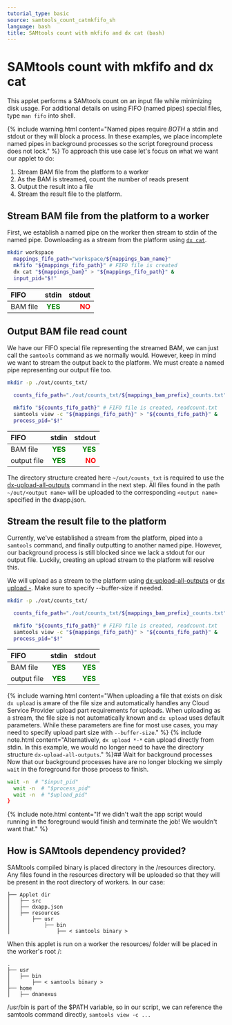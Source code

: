```yaml
---
tutorial_type: basic
source: samtools_count_catmkfifo_sh
language: bash
title: SAMtools count with mkfifo and dx cat (bash)
---
```

# SAMtools count with mkfifo and dx cat

This applet performs a SAMtools count on an input file while minimizing disk usage. For additional details on using FIFO (named pipes) special files, type `man fifo` into shell.

{% include warning.html content="Named pipes require *BOTH* a stdin and stdout or they will block a process. In these examples, we place incomplete named pipes in background processes so the script foreground process does not lock." %}
To approach this use case let's focus on what we want our applet to do:
1.  Stream BAM file from the platform to a worker
2.  As the BAM is streamed, count the number of reads present
3.  Output the result into a file
4. Stream the result file to the platform.

## Stream BAM file from the platform to a worker
First, we establish a named pipe on the worker then stream to stdin of the named pipe. Downloading as a stream from the platform using [`dx cat`](https://wiki.dnanexus.com/Command-Line-Client/Index-of-dx-Commands#cat).
```bash
mkdir workspace
  mappings_fifo_path="workspace/${mappings_bam_name}"
  mkfifo "${mappings_fifo_path}" # FIFO file is created
  dx cat "${mappings_bam}" > "${mappings_fifo_path}" &
  input_pid="$!"
```

| FIFO | stdin | stdout |
|:--------|:-------:|--------:|
| BAM file   | <span style="color: green">**YES**</span>   | <span style="color: red">**NO**</span>   |

##  Output BAM file read count
We have our FIFO special file representing the streamed BAM, we can just call the `samtools` command as we normally would. However, keep in mind we want to stream the output back to the platform. We must create a named pipe representing our output file too.
```bash
mkdir -p ./out/counts_txt/

  counts_fifo_path="./out/counts_txt/${mappings_bam_prefix}_counts.txt"

  mkfifo "${counts_fifo_path}" # FIFO file is created, readcount.txt
  samtools view -c "${mappings_fifo_path}" > "${counts_fifo_path}" &
  process_pid="$!"
```

| FIFO | stdin | stdout |
|:--------|:-------:|--------:|
| BAM file   | <span style="color: green">**YES**</span>   | <span style="color: green">**YES**</span>   |
| output file   | <span style="color: green">**YES**</span>   | <span style="color: red">**NO**</span>   |

The directory structure created here `~/out/counts_txt` is required to use the [dx-upload-all-outputs](https://wiki.dnanexus.com/Helpstrings-of-SDK-Command-Line-Utilities#dx-upload-all-outputs) command in the next step.
All files found in the path `~/out/<output name>` will be uploaded to the corresponding `<output name>` specified in the dxapp.json.

## Stream the result file to the platform
Currently, we've established a stream from the platform, piped into a `samtools` command, and finally outputting to another named pipe. However, our background process is still blocked since we lack a stdout for our output file. Luckily, creating an upload stream to the platform will resolve this.

We will upload as a stream to the platform using [dx-upload-all-outputs](https://wiki.dnanexus.com/Helpstrings-of-SDK-Command-Line-Utilities#dx-upload-all-outputs) or [dx upload -](https://wiki.dnanexus.com/Command-Line-Client/Index-of-dx-Commands?q=dx-upload-all-outputs#upload). Make sure to specify --buffer-size if needed.
```bash
mkdir -p ./out/counts_txt/

  counts_fifo_path="./out/counts_txt/${mappings_bam_prefix}_counts.txt"

  mkfifo "${counts_fifo_path}" # FIFO file is created, readcount.txt
  samtools view -c "${mappings_fifo_path}" > "${counts_fifo_path}" &
  process_pid="$!"
```

| FIFO | stdin | stdout |
|:--------|:-------:|--------:|
| BAM file   | <span style="color: green">**YES**</span>   | <span style="color: green">**YES**</span>   |
| output file   | <span style="color: green">**YES**</span>   | <span style="color: green">**YES**</span>   |

{% include warning.html content="When uploading a file that exists on disk `dx upload` is aware of the file size and automatically handles any Cloud Service Provider upload part requirements for uploads. When uploading as a stream, the file size is not automatically known and `dx upload` uses default parameters. While these parameters are fine for most use cases, you may need to specify upload part size with `--buffer-size`." %}
{% include note.html content="Alternatively, `dx upload *-*` can upload directly from stdin. In this example, we would no longer need to have the directory structure `dx-upload-all-outputs`." %}## Wait for background processes
Now that our background processes have are no longer blocking we simply `wait` in the foreground for those process to finish.
```bash
wait -n  # "$input_pid"
  wait -n  # "$process_pid"
  wait -n  # "$upload_pid"
}
```

{% include note.html content="If we didn't wait the app script would running in the foreground would finish and terminate the job! We wouldn't want that." %}
## How is SAMtools dependency provided?
SAMtools compiled binary is placed directory in the <Applet dir>/resources directory. Any files found in the resources directory will be uploaded so that they will be present in the root directory of workers. In our case:
```
├── Applet dir
│   ├── src
│   ├── dxapp.json
│   ├── resources
│       ├── usr
│           ├── bin
│               ├── < samtools binary >
```
When this applet is run on a worker the resources/ folder will be placed in the worker's root /:

```
.
├── usr
│   ├── bin
│       ├── < samtools binary >
├── home
│   ├── dnanexus
```

/usr/bin is part of the $PATH variable, so in our script, we can reference the samtools command directly, `samtools view -c ...`

